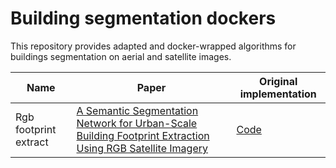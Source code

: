 # Building segmentation dockers

This repository provides adapted and docker-wrapped algorithms for buildings segmentation on aerial and satellite images.

| Name | Paper | Original implementation |
|------|-------|-------------------------|
|Rgb footprint extract | [A Semantic Segmentation Network for Urban-Scale Building Footprint Extraction Using RGB Satellite Imagery](https://arxiv.org/abs/2104.01263) | [Code](https://github.com/aatifjiwani/rgb-footprint-extract/tree/main)
